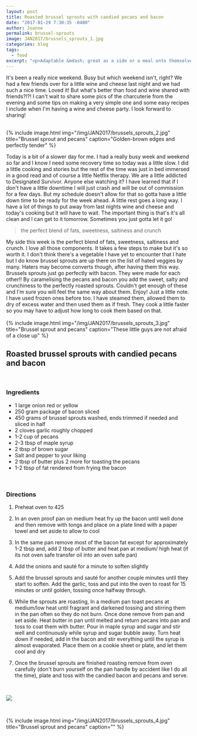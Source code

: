 ```yaml
---
layout: post
title: Roasted brussel sprouts with candied pecans and bacon
date: "2017-01-29 7:30:35 -0400"
author: Joanne
permalink: brussel-sprouts
image: JAN2017/brussels_sprouts_1.jpg
categories: blog
tags:
  - food
excerpt: "<p>Adaptable &mdash; great as a side or a meal onto themselves</p>"
---
```


It's been a really nice weekend. Busy but which weekend isn't, right? We had a few friends over for a little wine and cheese last night and we had such a nice time.  Loved it! But what's better than food and wine shared with friends?!?! I can't wait to share some pics of the charcuterie from the evening and some tips on making a very simple one and some easy recipes I include when I'm having a wine and cheese party. I look forward to sharing!
<br>
<br>

{% include image.html
            img="/img/JAN2017/brussels_sprouts_2.jpg"
            title="Brussel sprout and pecans"
            caption="Golden-brown edges and perfectly tender" %}

Today is a bit of a slower day for me.  I had a really busy week and weekend so far and I know I need  some recovery time so today was a little slow.  I did a little cooking and stories but the rest of the time was just in bed immersed in a good read and of course a little Netflix therapy. We are a little addicted to Designated Survivor. Anyone else watching it? I have learned that if I don't have a little downtime I will just crash and will be out of commission for a few days.  But my schedule doesn't allow for that so gotta have a little down time to be ready for the week ahead. A little rest goes a long way. I have a lot of things to put away from last nights wine and cheese and today's cooking but it will have to wait. The important thing is that's it's all clean and I can get to it tomorrow. Sometimes you just gotta let it go!  

> the perfect blend of fats, sweetness, saltiness and crunch

My side this week is the perfect blend of fats, sweetness, saltiness and crunch. I love all  those components. It takes a few steps to make but it's so worth it.  I don't think there's a vegetable I have yet to encounter that I hate but I do know brussel sprouts are up there on the list of hated veggies by many. Haters may become converts though, after having them this way. Brussels sprouts just go perfectly with bacon. They were made for each other!! By caramelising the pecans and bacon you add the sweet, salty and crunchiness to the perfectly roasted sprouts. Couldn't get enough of these and I'm sure you will feel the same way about them. Enjoy!
Just a little note.  I have used frozen ones before too.  I have steamed them, allowed them to dry of excess water and then used them as if fresh.  They cook a little faster so you may have to adjust how long to cook them based on that.  
<br>
{% include image.html
            img="/img/JAN2017/brussels_sprouts_3.jpg"
            title="Brussel sprout and pecans"
            caption="These little guys are not afraid of a close up" %}
<br>

## Roasted brussel sprouts with candied pecans and bacon
<br>

### Ingredients

* 1 large onion red or yellow
* 250 gram package of bacon sliced
* 450 grams of brussel sprouts washed, ends trimmed if needed and sliced in half
* 2 cloves garlic roughly chopped
* 1-2 cup of pecans
* 2-3 tbsp of maple syrup
* 2 tbsp of brown sugar
* Salt and pepper to your liking
* 2 tbsp of butter plus 2 more for toasting the pecans
* 1-2 tbsp of fat rendered from frying the bacon
<br>

### Directions

1. Preheat oven to 425

1. In an oven proof pan on medium heat fry up the bacon until well done and then remove with tongs and place on a plate lined with a paper towel and set aside to allow to cool

1. In the same pan remove most of the bacon fat except for approximately 1-2 tbsp and, add 2 tbsp of butter and heat pan at medium/ high heat (if its not oven safe transfer oil into an oven safe pan)

1. Add the onions and sauté for a minute to soften slightly

1. Add the brussel sprouts and sauté for another couple minutes until they start to soften.  Add the garlic, toss and put into the oven to roast for 15 minutes or until golden, tossing once halfway through.

1. While the sprouts are roasting, In a medium pan toast pecans at medium/low heat until fragrant and darkened tossing and stirring them in the pan often so they do not burn. Once done remove from pan and set aside. Heat butter in pan until melted and return pecans into pan and toss to coat them with butter. Pour in maple syrup and sugar and stir well and continuously while syrup and sugar bubble away. Turn heat down if needed, add in the bacon and stir everything until the syrup is almost evaporated. Place them on a cookie sheet or plate, and let them cool and dry

1. Once the brussel sprouts are finished roasting remove from oven carefully (don't burn yourself on the pan handle by accident like I do all the time), plate and toss with the candied bacon and pecans and serve. 


<br>

<p class="apple__news__logo"><a href="https://apple.news/TKVtoVhGUQSuiufA4bqI-gg"><img src="{{ basesite.url }}/img/apple_news.svg" /></a></p>
<br>

{% include image.html
            img="/img/JAN2017/brussels_sprouts_4.jpg"
            title="Brussel sprout and pecans"
            caption="" %}

